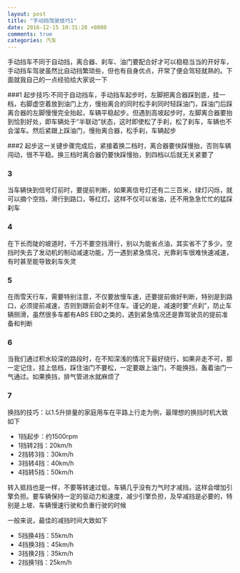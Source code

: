 ```yaml
---
layout: post
title: "手动挡驾驶技巧1"
date: 2016-12-15 10:31:28 +0800
comments: true
categories: 汽车
---
```


手动挡车不同于自动挡，离合器、刹车、油门要配合好才可以稳稳当当的开好车，手动挡车驾驶虽然比自动挡繁琐些，但也有自身优点，开常了便会驾轻就熟的。下面就我自己的一点经验给大家说一下

<!--more-->

###1
起步技巧:不同于自动挡车，手动挡车起步时，左脚把离合器踩到底，挂一档，右脚虚空着放到油门上方，慢抬离合的同时松手刹同时轻踩油门，踩油门后踩离合器的左脚慢慢完全抬起，车辆平稳起步。但遇到高坡起步时，左脚离合器要抬到恰到好处，即车辆处于“半联动”状态，这时即使松了手刹，松了刹车，车辆也不会溜车。然后紧跟上踩油门，慢抬离合器，松手刹，车辆起步


###2
起步这一关键步骤完成后，紧接着换二档时，离合器要快踩慢抬，否则车辆闯动，很不平稳。换三档时离合器仍要快踩慢抬，到四档以后就无关紧要了

### 3
当车辆快到信号灯前时，要提前判断，如果离信号灯还有二三百米，绿灯闪烁，就可以摘个空挡，滑行到路口，等红灯。这样不仅可以省油，还不用急急忙忙的猛踩刹车

### 4
在下长而陡的坡道时，千万不要空挡滑行，别以为能省点油，其实省不了多少。空挡时失去了发动机的制动减速功能，万一遇到紧急情况，光靠刹车很难快速减速，有时甚至能导致刹车失灵

### 5
在雨雪天行车，需要特别注意，不仅要放慢车速，还要提前做好判断，特别是到路口，必须提前减速，否则到跟前会刹不住车。谨记的是，减速时要“点刹”，防止车辆侧滑，虽然很多车都有ABS EBD之类的，遇到紧急情况还是靠驾驶员的提前准备和判断

### 6
当我们通过积水较深的路段时，在不知深浅的情况下最好绕行，如果非走不可，那一定记住，挂上低档，踩住油门不要松，一定要跟上油门，不能换挡，轰着油门一气通过。如果换挡，排气管进水就麻烦了

### 7
换挡的技巧：以1.5升排量的家庭用车在平路上行走为例，最理想的换挡时机大致如下

* 1挡起步：约1500rpm 
* 1挡转2挡：20km/h
* 2挡转3挡：30km/h
* 3挡转4挡：40km/h
* 4挡转5挡：50km/h


转入抵挡也是一样，不要等转速过低，车辆几乎没有力气时才减挡，这样会增加引擎负担。要车辆保持一定的驱动力和速度，减少引擎负担，及早减挡是必要的，特别是上坡、车辆慢速行驶和负重行驶的时候


一般来说，最佳的减挡时间大致如下


* 5挡换4挡：55km/h
* 4挡换3挡：45km/h 
* 3挡换2挡：35km/h 
* 2挡换1挡：25km/h
